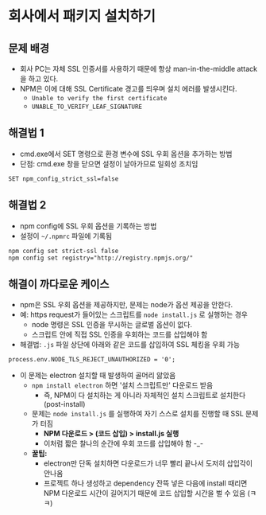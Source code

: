 # 회사에서 패키지 설치하기

## 문제 배경
- 회사 PC는 자체 SSL 인증서를 사용하기 때문에 항상 man-in-the-middle attack을 하고 있다.
- NPM은 이에 대해 SSL Certificate 경고를 띄우며 설치 에러를 발생시킨다.
  - ```Unable to verify the first certificate```
  - ```UNABLE_TO_VERIFY_LEAF_SIGNATURE```

## 해결법 1
- cmd.exe에서 SET 명령으로 환경 변수에 SSL 우회 옵션을 추가하는 방법
- 단점: cmd.exe 창을 닫으면 설정이 날아가므로 일회성 조치임
```
SET npm_config_strict_ssl=false
```

## 해결법 2
- npm config에 SSL 우회 옵션을 기록하는 방법
- 설정이 ```~/.npmrc``` 파일에 기록됨
```
npm config set strict-ssl false
npm config set registry="http://registry.npmjs.org/"
```

## 해결이 까다로운 케이스
- npm은 SSL 우회 옵션을 제공하지만, 문제는 node가 옵션 제공을 안한다.
- 예: https request가 들어있는 스크립트를 ```node install.js``` 로 실행하는 경우
  - node 명령은 SSL 인증을 무시하는 글로벌 옵션이 없다.
  - 스크립트 안에 직접 SSL 인증을 우회하는 코드를 삽입해야 함
- 해결법: ```.js``` 파일 상단에 아래와 같은 코드를 삽입하여 SSL 체킹을 우회 가능
```
process.env.NODE_TLS_REJECT_UNAUTHORIZED = '0';
```

- 이 문제는 electron 설치할 때 발생하여 골머리 앓았음
  - ```npm install electron``` 하면 '설치 스크립트만' 다운로드 받음
    - 즉, NPM이 다 설치하는 게 아니라 자체적인 설치 스크립트로 설치한다 (post-install)
  - 문제는 ```node install.js``` 를 실행하여 자기 스스로 설치를 진행할 때 SSL 문제가 터짐
    - **NPM 다운로드 > (코드 삽입) > install.js 실행**
    - 이처럼 짧은 찰나의 순간에 우회 코드를 삽입해야 함 -_-
  - **꿀팁:**
    - electron만 단독 설치하면 다운로드가 너무 빨리 끝나서 도저히 삽입각이 안나옴
    - 프로젝트 하나 생성하고 dependency 잔뜩 넣은 다음에 install 때리면 NPM 다운로드 시간이 길어지기 때문에 코드 삽입할 시간을 벌 수 있음 (ㅋㅋ)
